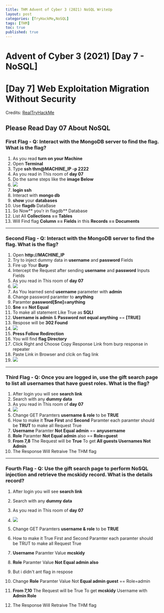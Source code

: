 ```yaml
---
title: THM Advent of Cyber 3 (2021) NoSQL WriteUp
layout: post
categories: [TryHackMe,NoSQL]
tags: [THM]
toc: true
published: true
---
```


# Advent of Cyber 3 (2021) [Day 7 - NoSQL]

# [Day 7] Web Exploitation Migration Without Security

Credits: [RealTryHackMe](https://tryhackme.com/room/adventofcyber3)

## Please Read Day 07 About **NoSQL**

### First Flag - Q: Interact with the MongoDB server to find the flag. What is the flag?
1. As you read **turn on your Machine**
2. Open **Terminal**
3. Type **ssh thm@MACHINE_IP -p 2222**
4. As you read in This room of **day 07**
5. Do the same steps like the **image Below**
6. ![](https://i.imgur.com/HfVghdS.png)
7. **login ssh**
8. Interact with **mongo db**
9. **show** your **databases**
10. Use **flagdb** DataBase
11. So Now** you'r in flagdb** Database
12. List All **Collections == Tables**
13. Will Find flag **Column == Fields** in this **Records == Documents**


-----------------------------


### Second Flag - Q: Interact with the MongoDB server to find the flag. What is the flag?
1. Open **http://MACHINE_IP**
2. Try to inject dummy data in **username** and **password** Fields
3. Fire up Your **Burp**
4. Intercept the Request after sending **username** and **password** Inputs Fields
5. As you read in This room of **day 07**
6. ![](https://i.imgur.com/J0CqeMJ.png)
7. As You learned send **username** parameter with **admin**
8. Change password paramter to **anything**
9. Paramter **password[$ne]=anything**
10. **$ne == Not Equal**
11. To make all statement Like True as **SQLI**
12. **Username is admin** & **Password not equal anything** == **[TRUE]**
13. Respose will be **302 Found** 
14. ![](https://i.imgur.com/WyvVnaj.png)
15. **Press Follow Redirection**
16. You will find **flag Directory**
17. Click Right and Choose Copy Response Link from burp response in repeater
18. Paste Link in Browser and clcik on flag link
19. ![](https://i.imgur.com/H0tm2U9.png)


-----------------------------

### Third Flag - Q: Once you are logged in, use the gift search page to list all usernames that have guest roles. What is the flag?
1. After login you will see **search link**
2. Search with any **dummy data**
3. As you read in This room of **day 07**
4. ![](https://i.imgur.com/VLW1pi4.png)
5. Change GET Paramters **username & role** to be **TRUE**
6. How to make it **True** **First** and **Second** Paramter each paramter should be **TRUT** to make all Request True
7. **Username** Paramter **Not Equal admin** == **anyusername**
8. **Role** Paramter **Not Equal admin** also == **Role=guest**
9. **From 7,8** The Request will be **True** To get **All guests Usernames Not Admin**
10. The Response Will Retraive The THM flag


-----------------------------

### Fourth Flag - Q: Use the gift search page to perform NoSQL injection and retrieve the mcskidy record. What is the details record?
1. After login you will see **search link**
2. Search with any **dummy data**
3. As you read in This room of **day 07**
4. ![](https://i.imgur.com/McV8cSL.png)

5. Change GET Paramters **username & role** to be **TRUE**
6. How to make it True First and Second Paramter each paramter should be TRUT to make all Request True
7. **Username** Paramter Value **mcskidy**
8. **Role** Paramter Value **Not Equal admin also**
9. But i didn't ant flag in respose
10. Change **Role** Paramter Value Not **Equal admin guest** == Role=admin
11. **From 7,10** The Request will be True To get **mcskidy** Username with **Admin Role**
12. The Response Will Retraive The THM flag
